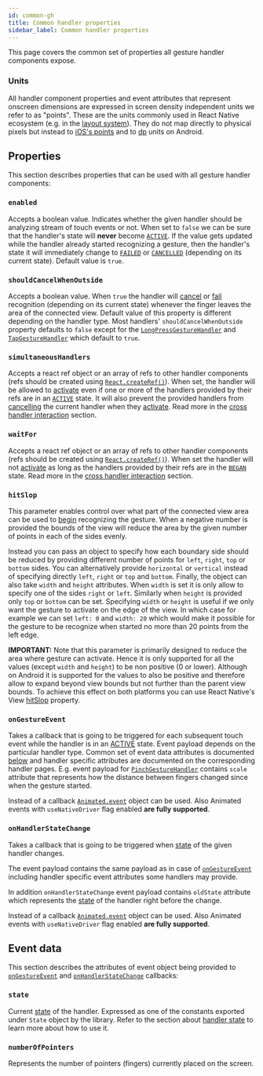 ```yaml
---
id: common-gh
title: Common handler properties
sidebar_label: Common handler properties
---
```


This page covers the common set of properties all gesture handler components expose.

### Units

All handler component properties and event attributes that represent onscreen dimensions are expressed in screen density independent units we refer to as "points".
These are the units commonly used in React Native ecosystem (e.g. in the [layout system](http://facebook.github.io/react-native/docs/flexbox.html)).
They do not map directly to physical pixels but instead to [iOS's points](https://developer.apple.com/library/content/documentation/2DDrawing/Conceptual/DrawingPrintingiOS/GraphicsDrawingOverview/GraphicsDrawingOverview.html#//apple_ref/doc/uid/TP40010156-CH14-SW7) and to [dp](https://developer.android.com/guide/topics/resources/more-resources#Dimension) units on Android.

## Properties

This section describes properties that can be used with all gesture handler components:

### `enabled`

Accepts a boolean value.
Indicates whether the given handler should be analyzing stream of touch events or not.
When set to `false` we can be sure that the handler's state will **never** become [`ACTIVE`](../basics/state.md#active).
If the value gets updated while the handler already started recognizing a gesture, then the handler's state it will immediately change to [`FAILED`](../basics/state.md#failed) or [`CANCELLED`](../basics/state.md#cancelled) (depending on its current state).
Default value is `true`.

### `shouldCancelWhenOutside`

Accepts a boolean value.
When `true` the handler will [cancel](../basics/state.md#cancelled) or [fail](../basics/state.md#failed) recognition (depending on its current state) whenever the finger leaves the area of the connected view.
Default value of this property is different depending on the handler type.
Most handlers' `shouldCancelWhenOutside` property defaults to `false` except for the [`LongPressGestureHandler`](./longpress-gh.md) and [`TapGestureHandler`](./tap-gh.md) which default to `true`.

### `simultaneousHandlers`

Accepts a react ref object or an array of refs to other handler components (refs should be created using [`React.createRef()`](https://reactjs.org/docs/refs-and-the-dom.html)). When set, the handler will be allowed to [activate](../basics/state.md#active) even if one or more of the handlers provided by their refs are in an [`ACTIVE`](../basics/state.md#active) state. It will also prevent the provided handlers from [cancelling](../basics/state.md#cancelled) the current handler when they [activate](../basics/state.md#active). Read more in the [cross handler interaction](../basics/interactions.md#simultaneous-recognition) section.

### `waitFor`

Accepts a react ref object or an array of refs to other handler components (refs should be created using [`React.createRef()`](https://reactjs.org/docs/refs-and-the-dom.html)). When set the handler will not [activate](../basics/state.md#active) as long as the handlers provided by their refs are in the [`BEGAN`](../basics/state.md#began) state. Read more in the [cross handler interaction](../basics/interactions.md#awaiting-other-handlers) section.

### `hitSlop`

This parameter enables control over what part of the connected view area can be used to [begin](../basics/state.md#began) recognizing the gesture.
When a negative number is provided the bounds of the view will reduce the area by the given number of points in each of the sides evenly.

Instead you can pass an object to specify how each boundary side should be reduced by providing different number of points for `left`, `right`, `top` or `bottom` sides.
You can alternatively provide `horizontal` or `vertical` instead of specifying directly `left`, `right` or `top` and `bottom`.
Finally, the object can also take `width` and `height` attributes.
When `width` is set it is only allow to specify one of the sides `right` or `left`.
Similarly when `height` is provided only `top` or `bottom` can be set.
Specifying `width` or `height` is useful if we only want the gesture to activate on the edge of the view. In which case for example we can set `left: 0` and `width: 20` which would make it possible for the gesture to be recognize when started no more than 20 points from the left edge.

**IMPORTANT:** Note that this parameter is primarily designed to reduce the area where gesture can activate. Hence it is only supported for all the values (except `width` and `height`) to be non positive (0 or lower). Although on Android it is supported for the values to also be positive and therefore allow to expand beyond view bounds but not further than the parent view bounds. To achieve this effect on both platforms you can use React Native's View [hitSlop](https://facebook.github.io/react-native/docs/view.html#props) property.

### `onGestureEvent`

Takes a callback that is going to be triggered for each subsequent touch event while the handler is in an [ACTIVE](../basics/state.md#active) state. Event payload depends on the particular handler type. Common set of event data attributes is documented [below](#event-data) and handler specific attributes are documented on the corresponding handler pages. E.g. event payload for [`PinchGestureHandler`](./rotation-gh.md#event-data) contains `scale` attribute that represents how the distance between fingers changed since when the gesture started.

Instead of a callback [`Animated.event`](https://facebook.github.io/react-native/docs/animated.html#event) object can be used. Also Animated events with `useNativeDriver` flag enabled **are fully supported**.

### `onHandlerStateChange`

Takes a callback that is going to be triggered when [state](../basics/state.md) of the given handler changes.

The event payload contains the same payload as in case of [`onGestureEvent`](#ongestureevent) including handler specific event attributes some handlers may provide.

In addition `onHandlerStateChange` event payload contains `oldState` attribute which represents the [state](../basics/state.md) of the handler right before the change.

Instead of a callback [`Animated.event`](https://facebook.github.io/react-native/docs/animated.html#event) object can be used. Also Animated events with `useNativeDriver` flag enabled **are fully supported**.

## Event data

This section describes the attributes of event object being provided to [`onGestureEvent`](#ongestureevent) and [`onHandlerStateChange`](#onhandlerstatechange) callbacks:

### `state`

Current [state](../basics/state.md) of the handler. Expressed as one of the constants exported under `State` object by the library. Refer to the section about [handler state](../basics/state.md) to learn more about how to use it.

### `numberOfPointers`

Represents the number of pointers (fingers) currently placed on the screen.
